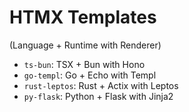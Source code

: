 # HTMX Templates

(Language + Runtime with Renderer)
- `ts-bun`: TSX + Bun with Hono
- `go-templ`: Go + Echo with Templ
- `rust-leptos`: Rust + Actix with Leptos
- `py-flask`: Python + Flask with Jinja2
